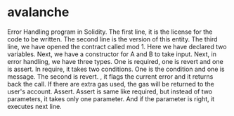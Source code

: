 # avalanche
Error Handling program in Solidity.
The first line, it is the license for the code to be written. 
The second line is the version of this entity.
The third line, we have opened the contract called mod 1. Here we have declared two variables.
Next, we have a constructor for A and B to take input. Next, in error handling, we have three types. One is required, one is revert and one is assert.
In require, it takes two conditions. One is the condition and one is message.
The second is revert. , it flags the current error and it returns back the call. If there are extra gas used, the gas will be returned to the user's account.
Assert. Assert is same like required, but instead of two parameters, it takes only one parameter. And if the parameter is right, it executes next line.
 
